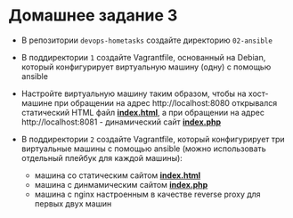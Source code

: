 # Домашнее задание 3

- В репозитории `devops-hometasks` создайте директорию `02-ansible`
- В поддиректории `1` создайте Vagrantfile, основанный на Debian, который конфигурирует виртуальную машину (одну) c помощью ansible
- Настройте виртуальную машину таким образом, чтобы на хост-машине при обращении на адрес http://localhost:8080 открывался статический HTML файл **[index.html](files/index.html)**, а при обращении на адрес http://localhost:8081 - динамический сайт **[index.php](files/index.php)**

- В поддиректории `2` создайте Vagrantfile, который конфигурирует три виртуальныe машины c помощью ansible (можно использовать отдельный плейбук для каждой машины):
  - машина со статическим сайтом **[index.html](files/index.html)**
  - машина с динмамическим сайтом **[index.php](files/index.php)**
  - машина с nginx настроенным в качестве reverse proxy для первых двух машин
